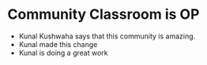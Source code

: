 # Community Classroom is OP

- Kunal Kushwaha says that this community is amazing.
- Kunal made this change
- Kunal is doing a great work
